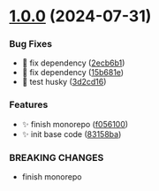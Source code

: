 # [1.0.0](https://github.com/ljtang2009/lint-configuration-creator/compare/v0.0.1...v1.0.0) (2024-07-31)


### Bug Fixes

* :bug: fix dependency ([2ecb6b1](https://github.com/ljtang2009/lint-configuration-creator/commit/2ecb6b157123dc7837688d0fefe316f6963f98fa))
* :bug: fix dependency ([15b681e](https://github.com/ljtang2009/lint-configuration-creator/commit/15b681e1ec6151ae8a92ff2fc47e4ab17f4e7b86))
* :bug: test husky ([3d2cd16](https://github.com/ljtang2009/lint-configuration-creator/commit/3d2cd16e590446afa2b78e9c41ac6cbfca8e930f))


### Features

* :sparkles: finish monorepo ([f056100](https://github.com/ljtang2009/lint-configuration-creator/commit/f056100f80dc5df8efb8d8bf440ce56a1db35c3b))
* :sparkles: init base code ([83158ba](https://github.com/ljtang2009/lint-configuration-creator/commit/83158babea74cd03debc937aaebb12ef708cd50d))


### BREAKING CHANGES

* finish monorepo
